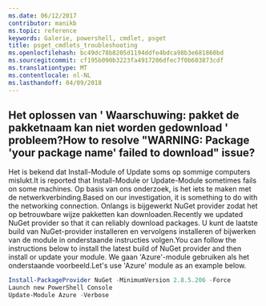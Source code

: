 ```yaml
---
ms.date: 06/12/2017
contributor: manikb
ms.topic: reference
keywords: Galerie, powershell, cmdlet, psget
title: psget_cmdlets_troubleshooting
ms.openlocfilehash: bc49dc78b8205d1194ddfe4bdca98b3e681860bd
ms.sourcegitcommit: cf195b090b3223fa4917206dfec7f0b603873cdf
ms.translationtype: MT
ms.contentlocale: nl-NL
ms.lasthandoff: 04/09/2018
---
```

## <a name="how-to-resolve-warning-package-your-package-name-failed-to-download-issue"></a><span data-ttu-id="5f16b-103">Het oplossen van ' Waarschuwing: pakket de pakketnaam kan niet worden gedownload ' probleem?</span><span class="sxs-lookup"><span data-stu-id="5f16b-103">How to resolve "WARNING: Package 'your package name' failed to download" issue?</span></span>




<span data-ttu-id="5f16b-104">Het is bekend dat Install-Module of Update soms op sommige computers mislukt.</span><span class="sxs-lookup"><span data-stu-id="5f16b-104">It is reported that Install-Module or Update-Module sometimes fails on some machines.</span></span>
<span data-ttu-id="5f16b-105">Op basis van ons onderzoek, is het iets te maken met de netwerkverbinding.</span><span class="sxs-lookup"><span data-stu-id="5f16b-105">Based on our investigation, it is something to do with the networking connection.</span></span>
<span data-ttu-id="5f16b-106">Onlangs is bijgewerkt NuGet provider zodat het op betrouwbare wijze pakketten kan downloaden.</span><span class="sxs-lookup"><span data-stu-id="5f16b-106">Recently we updated NuGet provider so that it can reliably download packages.</span></span>
<span data-ttu-id="5f16b-107">U kunt de laatste build van NuGet-provider installeren en vervolgens installeren of bijwerken van de module in onderstaande instructies volgen.</span><span class="sxs-lookup"><span data-stu-id="5f16b-107">You can follow the instructions below to install the latest build of NuGet provider and then install or update your module.</span></span>
<span data-ttu-id="5f16b-108">We gaan 'Azure'-module gebruiken als het onderstaande voorbeeld.</span><span class="sxs-lookup"><span data-stu-id="5f16b-108">Let's use 'Azure' module as an example below.</span></span>

```powershell
Install-PackageProvider NuGet -MinimumVersion 2.8.5.206 -Force
Launch new PowerShell Console
Update-Module Azure -Verbose
```
